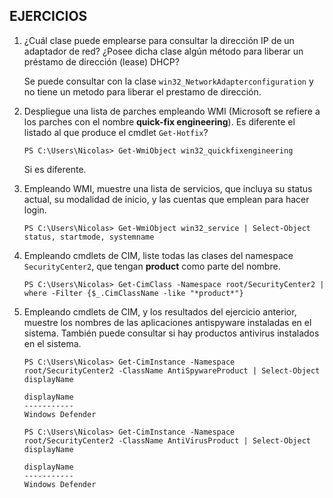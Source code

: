 ## EJERCICIOS
1. ¿Cuál clase puede emplearse para consultar la dirección IP de un adaptador
   de red? ¿Posee dicha clase algún método para liberar un préstamo de
   dirección (lease) DHCP?
   
   Se puede consultar con la clase ``win32_NetworkAdapterconfiguration`` y no tiene un metodo para liberar el prestamo de dirección.
   
2. Despliegue una lista de parches empleando WMI (Microsoft se refiere a los
   parches con el nombre **quick-fix engineering**). Es diferente el listado al
   que produce el cmdlet ``Get-Hotfix``?
   ```console
   PS C:\Users\Nicolas> Get-WmiObject win32_quickfixengineering
   ```
   Si es diferente.
   
3. Empleando WMI, muestre una lista de servicios, que incluya su status actual,
   su modalidad de inicio, y las cuentas que emplean para hacer login.
   ```console
   PS C:\Users\Nicolas> Get-WmiObject win32_service | Select-Object status, startmode, systemname
   ```
4. Empleando cmdlets de CIM, liste todas las clases del namespace
   ``SecurityCenter2``, que tengan **product** como parte del nombre.
   ```console
   PS C:\Users\Nicolas> Get-CimClass -Namespace root/SecurityCenter2 | where -Filter {$_.CimClassName -like "*product*"}
   ```
5. Empleando cmdlets de CIM, y los resultados del ejercicio anterior, muestre
   los nombres de las aplicaciones antispyware instaladas en el sistema.
   También puede consultar si hay productos antivirus instalados en el sistema.
   ```console
   PS C:\Users\Nicolas> Get-CimInstance -Namespace root/SecurityCenter2 -ClassName AntiSpywareProduct | Select-Object displayName
   ```
   ```
   displayName     
   -----------     
   Windows Defender
   ```
   ```console
   PS C:\Users\Nicolas> Get-CimInstance -Namespace root/SecurityCenter2 -ClassName AntiVirusProduct | Select-Object displayName
   ```
   ```
   displayName     
   -----------     
   Windows Defender
   ```
